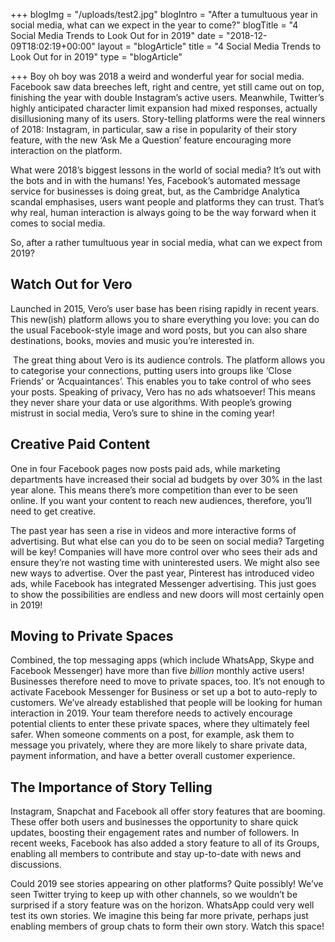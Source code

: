 +++
blogImg = "/uploads/test2.jpg"
blogIntro = "After a tumultuous year in social media, what can we expect in the year to come?"
blogTitle = "4 Social Media Trends to Look Out for in 2019"
date = "2018-12-09T18:02:19+00:00"
layout = "blogArticle"
title = "4 Social Media Trends to Look Out for in 2019"
type = "blogArticle"

+++
Boy oh boy was 2018 a weird and wonderful year for social media. Facebook saw data breeches left, right and centre, yet still came out on top, finishing the year with double Instagram’s active users. Meanwhile, Twitter’s highly anticipated character limit expansion had mixed responses, actually disillusioning many of its users. Story-telling platforms were the real winners of 2018: Instagram, in particular, saw a rise in popularity of their story feature, with the new ‘Ask Me a Question’ feature encouraging more interaction on the platform. 

What were 2018’s biggest lessons in the world of social media? It’s out with the bots and in with the humans! Yes, Facebook’s automated message service for businesses is doing great, but, as the Cambridge Analytica scandal emphasises, users want people and platforms they can trust. That’s why real, human interaction is always going to be the way forward when it comes to social media. 

So, after a rather tumultuous year in social media, what can we expect from 2019? 

## Watch Out for Vero 

Launched in 2015, Vero’s user base has been rising rapidly in recent years. This new(ish) platform allows you to share everything you love: you can do the usual Facebook-style image and word posts, but you can also share destinations, books, movies and music you’re interested in. 

 The great thing about Vero is its audience controls. The platform allows you to categorise your connections, putting users into groups like ‘Close Friends’ or ‘Acquaintances’. This enables you to take control of who sees your posts. Speaking of privacy, Vero has no ads whatsoever! This means they never share your data or use algorithms. With people’s growing mistrust in social media, Vero’s sure to shine in the coming year! 

## Creative Paid Content

One in four Facebook pages now posts paid ads, while marketing departments have increased their social ad budgets by over 30% in the last year alone. This means there’s more competition than ever to be seen online. If you want your content to reach new audiences, therefore, you’ll need to get creative.

The past year has seen a rise in videos and more interactive forms of advertising. But what else can you do to be seen on social media? Targeting will be key! Companies will have more control over who sees their ads and ensure they’re not wasting time with uninterested users. We might also see new ways to advertise. Over the past year, Pinterest has introduced video ads, while Facebook has integrated Messenger advertising. This just goes to show the possibilities are endless and new doors will most certainly open in 2019!

## Moving to Private Spaces

Combined, the top messaging apps (which include WhatsApp, Skype and Facebook Messenger) have more than five _billion_ monthly active users! Businesses therefore need to move to private spaces, too. It’s not enough to activate Facebook Messenger for Business or set up a bot to auto-reply to customers. We’ve already established that people will be looking for human interaction in 2019. Your team therefore needs to actively encourage potential clients to enter these private spaces, where they ultimately feel safer. When someone comments on a post, for example, ask them to message you privately, where they are more likely to share private data, payment information, and have a better overall customer experience.  

## The Importance of Story Telling

Instagram, Snapchat and Facebook all offer story features that are booming. These offer both users and businesses the opportunity to share quick updates, boosting their engagement rates and number of followers. In recent weeks, Facebook has also added a story feature to all of its Groups, enabling all members to contribute and stay up-to-date with news and discussions. 

Could 2019 see stories appearing on other platforms? Quite possibly! We’ve seen Twitter trying to keep up with other channels, so we wouldn’t be surprised if a story feature was on the horizon. WhatsApp could very well test its own stories. We imagine this being far more private, perhaps just enabling members of group chats to form their own story. Watch this space!  